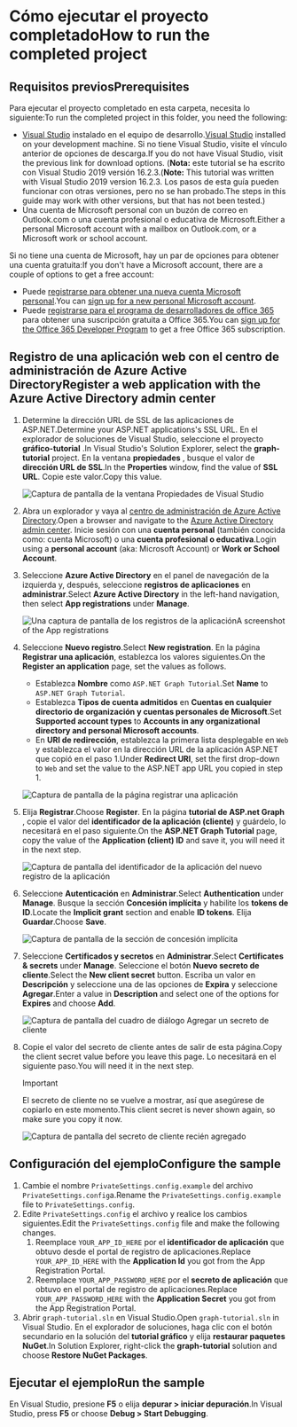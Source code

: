 # <a name="how-to-run-the-completed-project"></a><span data-ttu-id="38b17-101">Cómo ejecutar el proyecto completado</span><span class="sxs-lookup"><span data-stu-id="38b17-101">How to run the completed project</span></span>

## <a name="prerequisites"></a><span data-ttu-id="38b17-102">Requisitos previos</span><span class="sxs-lookup"><span data-stu-id="38b17-102">Prerequisites</span></span>

<span data-ttu-id="38b17-103">Para ejecutar el proyecto completado en esta carpeta, necesita lo siguiente:</span><span class="sxs-lookup"><span data-stu-id="38b17-103">To run the completed project in this folder, you need the following:</span></span>

- <span data-ttu-id="38b17-104">[Visual Studio](https://visualstudio.microsoft.com/vs/) instalado en el equipo de desarrollo.</span><span class="sxs-lookup"><span data-stu-id="38b17-104">[Visual Studio](https://visualstudio.microsoft.com/vs/) installed on your development machine.</span></span> <span data-ttu-id="38b17-105">Si no tiene Visual Studio, visite el vínculo anterior de opciones de descarga.</span><span class="sxs-lookup"><span data-stu-id="38b17-105">If you do not have Visual Studio, visit the previous link for download options.</span></span> <span data-ttu-id="38b17-106">(**Nota:** este tutorial se ha escrito con Visual Studio 2019 versión 16.2.3.</span><span class="sxs-lookup"><span data-stu-id="38b17-106">(**Note:** This tutorial was written with Visual Studio 2019 version 16.2.3.</span></span> <span data-ttu-id="38b17-107">Los pasos de esta guía pueden funcionar con otras versiones, pero no se han probado.</span><span class="sxs-lookup"><span data-stu-id="38b17-107">The steps in this guide may work with other versions, but that has not been tested.)</span></span>
- <span data-ttu-id="38b17-108">Una cuenta de Microsoft personal con un buzón de correo en Outlook.com o una cuenta profesional o educativa de Microsoft.</span><span class="sxs-lookup"><span data-stu-id="38b17-108">Either a personal Microsoft account with a mailbox on Outlook.com, or a Microsoft work or school account.</span></span>

<span data-ttu-id="38b17-109">Si no tiene una cuenta de Microsoft, hay un par de opciones para obtener una cuenta gratuita:</span><span class="sxs-lookup"><span data-stu-id="38b17-109">If you don't have a Microsoft account, there are a couple of options to get a free account:</span></span>

- <span data-ttu-id="38b17-110">Puede [registrarse para obtener una nueva cuenta Microsoft personal](https://signup.live.com/signup?wa=wsignin1.0&rpsnv=12&ct=1454618383&rver=6.4.6456.0&wp=MBI_SSL_SHARED&wreply=https://mail.live.com/default.aspx&id=64855&cbcxt=mai&bk=1454618383&uiflavor=web&uaid=b213a65b4fdc484382b6622b3ecaa547&mkt=E-US&lc=1033&lic=1).</span><span class="sxs-lookup"><span data-stu-id="38b17-110">You can [sign up for a new personal Microsoft account](https://signup.live.com/signup?wa=wsignin1.0&rpsnv=12&ct=1454618383&rver=6.4.6456.0&wp=MBI_SSL_SHARED&wreply=https://mail.live.com/default.aspx&id=64855&cbcxt=mai&bk=1454618383&uiflavor=web&uaid=b213a65b4fdc484382b6622b3ecaa547&mkt=E-US&lc=1033&lic=1).</span></span>
- <span data-ttu-id="38b17-111">Puede [registrarse para el programa de desarrolladores de office 365](https://developer.microsoft.com/office/dev-program) para obtener una suscripción gratuita a Office 365.</span><span class="sxs-lookup"><span data-stu-id="38b17-111">You can [sign up for the Office 365 Developer Program](https://developer.microsoft.com/office/dev-program) to get a free Office 365 subscription.</span></span>

## <a name="register-a-web-application-with-the-azure-active-directory-admin-center"></a><span data-ttu-id="38b17-112">Registro de una aplicación web con el centro de administración de Azure Active Directory</span><span class="sxs-lookup"><span data-stu-id="38b17-112">Register a web application with the Azure Active Directory admin center</span></span>

1. <span data-ttu-id="38b17-113">Determine la dirección URL de SSL de las aplicaciones de ASP.NET.</span><span class="sxs-lookup"><span data-stu-id="38b17-113">Determine your ASP.NET applications's SSL URL.</span></span> <span data-ttu-id="38b17-114">En el explorador de soluciones de Visual Studio, seleccione el proyecto **gráfico-tutorial** .</span><span class="sxs-lookup"><span data-stu-id="38b17-114">In Visual Studio's Solution Explorer, select the **graph-tutorial** project.</span></span> <span data-ttu-id="38b17-115">En la ventana **propiedades** , busque el valor de **dirección URL de SSL**.</span><span class="sxs-lookup"><span data-stu-id="38b17-115">In the **Properties** window, find the value of **SSL URL**.</span></span> <span data-ttu-id="38b17-116">Copie este valor.</span><span class="sxs-lookup"><span data-stu-id="38b17-116">Copy this value.</span></span>

    ![Captura de pantalla de la ventana Propiedades de Visual Studio](/tutorial/images/vs-project-url.png)

1. <span data-ttu-id="38b17-118">Abra un explorador y vaya al [centro de administración de Azure Active Directory](https://aad.portal.azure.com).</span><span class="sxs-lookup"><span data-stu-id="38b17-118">Open a browser and navigate to the [Azure Active Directory admin center](https://aad.portal.azure.com).</span></span> <span data-ttu-id="38b17-119">Inicie sesión con una **cuenta personal** (también conocida como: cuenta Microsoft) o una **cuenta profesional o educativa**.</span><span class="sxs-lookup"><span data-stu-id="38b17-119">Login using a **personal account** (aka: Microsoft Account) or **Work or School Account**.</span></span>

1. <span data-ttu-id="38b17-120">Seleccione **Azure Active Directory** en el panel de navegación de la izquierda y, después, seleccione **registros de aplicaciones** en **administrar**.</span><span class="sxs-lookup"><span data-stu-id="38b17-120">Select **Azure Active Directory** in the left-hand navigation, then select **App registrations** under **Manage**.</span></span>

    ![<span data-ttu-id="38b17-121">Una captura de pantalla de los registros de la aplicación</span><span class="sxs-lookup"><span data-stu-id="38b17-121">A screenshot of the App registrations</span></span> ](/tutorial/images/aad-portal-app-registrations.png)

1. <span data-ttu-id="38b17-122">Seleccione **Nuevo registro**.</span><span class="sxs-lookup"><span data-stu-id="38b17-122">Select **New registration**.</span></span> <span data-ttu-id="38b17-123">En la página **Registrar una aplicación**, establezca los valores siguientes.</span><span class="sxs-lookup"><span data-stu-id="38b17-123">On the **Register an application** page, set the values as follows.</span></span>

    - <span data-ttu-id="38b17-124">Establezca **Nombre** como `ASP.NET Graph Tutorial`.</span><span class="sxs-lookup"><span data-stu-id="38b17-124">Set **Name** to `ASP.NET Graph Tutorial`.</span></span>
    - <span data-ttu-id="38b17-125">Establezca **Tipos de cuenta admitidos** en **Cuentas en cualquier directorio de organización y cuentas personales de Microsoft**.</span><span class="sxs-lookup"><span data-stu-id="38b17-125">Set **Supported account types** to **Accounts in any organizational directory and personal Microsoft accounts**.</span></span>
    - <span data-ttu-id="38b17-126">En **URI de redirección**, establezca la primera lista desplegable en `Web` y establezca el valor en la dirección URL de la aplicación ASP.NET que copió en el paso 1.</span><span class="sxs-lookup"><span data-stu-id="38b17-126">Under **Redirect URI**, set the first drop-down to `Web` and set the value to the ASP.NET app URL you copied in step 1.</span></span>

    ![Captura de pantalla de la página registrar una aplicación](/tutorial/images/aad-register-an-app.png)

1. <span data-ttu-id="38b17-128">Elija **Registrar**.</span><span class="sxs-lookup"><span data-stu-id="38b17-128">Choose **Register**.</span></span> <span data-ttu-id="38b17-129">En la página **tutorial de ASP.net Graph** , copie el valor del **identificador de la aplicación (cliente)** y guárdelo, lo necesitará en el paso siguiente.</span><span class="sxs-lookup"><span data-stu-id="38b17-129">On the **ASP.NET Graph Tutorial** page, copy the value of the **Application (client) ID** and save it, you will need it in the next step.</span></span>

    ![Captura de pantalla del identificador de la aplicación del nuevo registro de la aplicación](/tutorial/images/aad-application-id.png)

1. <span data-ttu-id="38b17-131">Seleccione **Autenticación** en **Administrar**.</span><span class="sxs-lookup"><span data-stu-id="38b17-131">Select **Authentication** under **Manage**.</span></span> <span data-ttu-id="38b17-132">Busque la sección **Concesión implícita** y habilite los **tokens de ID**.</span><span class="sxs-lookup"><span data-stu-id="38b17-132">Locate the **Implicit grant** section and enable **ID tokens**.</span></span> <span data-ttu-id="38b17-133">Elija **Guardar**.</span><span class="sxs-lookup"><span data-stu-id="38b17-133">Choose **Save**.</span></span>

    ![Captura de pantalla de la sección de concesión implícita](/tutorial/images/aad-implicit-grant.png)

1. <span data-ttu-id="38b17-135">Seleccione **Certificados y secretos** en **Administrar**.</span><span class="sxs-lookup"><span data-stu-id="38b17-135">Select **Certificates & secrets** under **Manage**.</span></span> <span data-ttu-id="38b17-136">Seleccione el botón **Nuevo secreto de cliente**.</span><span class="sxs-lookup"><span data-stu-id="38b17-136">Select the **New client secret** button.</span></span> <span data-ttu-id="38b17-137">Escriba un valor en **Descripción** y seleccione una de las opciones de **Expira** y seleccione **Agregar**.</span><span class="sxs-lookup"><span data-stu-id="38b17-137">Enter a value in **Description** and select one of the options for **Expires** and choose **Add**.</span></span>

    ![Captura de pantalla del cuadro de diálogo Agregar un secreto de cliente](/tutorial/images/aad-new-client-secret.png)

1. <span data-ttu-id="38b17-139">Copie el valor del secreto de cliente antes de salir de esta página.</span><span class="sxs-lookup"><span data-stu-id="38b17-139">Copy the client secret value before you leave this page.</span></span> <span data-ttu-id="38b17-140">Lo necesitará en el siguiente paso.</span><span class="sxs-lookup"><span data-stu-id="38b17-140">You will need it in the next step.</span></span>

    > [!IMPORTANT]
    > <span data-ttu-id="38b17-141">El secreto de cliente no se vuelve a mostrar, así que asegúrese de copiarlo en este momento.</span><span class="sxs-lookup"><span data-stu-id="38b17-141">This client secret is never shown again, so make sure you copy it now.</span></span>

    ![Captura de pantalla del secreto de cliente recién agregado](/tutorial/images/aad-copy-client-secret.png)

## <a name="configure-the-sample"></a><span data-ttu-id="38b17-143">Configuración del ejemplo</span><span class="sxs-lookup"><span data-stu-id="38b17-143">Configure the sample</span></span>

1. <span data-ttu-id="38b17-144">Cambie el nombre `PrivateSettings.config.example` del archivo `PrivateSettings.config`a.</span><span class="sxs-lookup"><span data-stu-id="38b17-144">Rename the `PrivateSettings.config.example` file to `PrivateSettings.config`.</span></span>
1. <span data-ttu-id="38b17-145">Edite `PrivateSettings.config` el archivo y realice los cambios siguientes.</span><span class="sxs-lookup"><span data-stu-id="38b17-145">Edit the `PrivateSettings.config` file and make the following changes.</span></span>
    1. <span data-ttu-id="38b17-146">Reemplace `YOUR_APP_ID_HERE` por el **identificador de aplicación** que obtuvo desde el portal de registro de aplicaciones.</span><span class="sxs-lookup"><span data-stu-id="38b17-146">Replace `YOUR_APP_ID_HERE` with the **Application Id** you got from the App Registration Portal.</span></span>
    1. <span data-ttu-id="38b17-147">Reemplace `YOUR_APP_PASSWORD_HERE` por el **secreto de aplicación** que obtuvo en el portal de registro de aplicaciones.</span><span class="sxs-lookup"><span data-stu-id="38b17-147">Replace `YOUR_APP_PASSWORD_HERE` with the **Application Secret** you got from the App Registration Portal.</span></span>
1. <span data-ttu-id="38b17-148">Abrir `graph-tutorial.sln` en Visual Studio.</span><span class="sxs-lookup"><span data-stu-id="38b17-148">Open `graph-tutorial.sln` in Visual Studio.</span></span> <span data-ttu-id="38b17-149">En el explorador de soluciones, haga clic con el botón secundario en la solución del **tutorial gráfico** y elija **restaurar paquetes NuGet**.</span><span class="sxs-lookup"><span data-stu-id="38b17-149">In Solution Explorer, right-click the **graph-tutorial** solution and choose **Restore NuGet Packages**.</span></span>

## <a name="run-the-sample"></a><span data-ttu-id="38b17-150">Ejecutar el ejemplo</span><span class="sxs-lookup"><span data-stu-id="38b17-150">Run the sample</span></span>

<span data-ttu-id="38b17-151">En Visual Studio, presione **F5** o elija **depurar > iniciar depuración**.</span><span class="sxs-lookup"><span data-stu-id="38b17-151">In Visual Studio, press **F5** or choose **Debug > Start Debugging**.</span></span>
